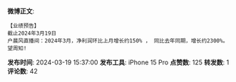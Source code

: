**微博正文**: 
```
【业绩预告】
截止2024年3月19日
户晨风直播间：2024年3月，净利润环比上月增长约150% ， 同比去年同期，增长约2300%。
望周知!
```
**发布时间**: 2024-03-19 15:37:00
**发布工具**: iPhone 15 Pro
**点赞数**: 125
**转发数**: 1
**评论数**: 42
